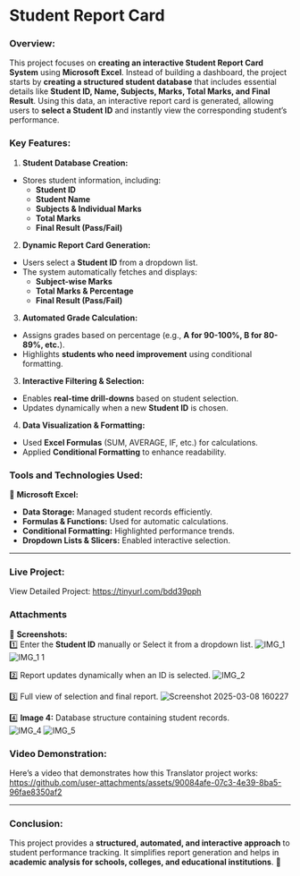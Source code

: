 # Student Report Card
### **Overview:**  
This project focuses on **creating an interactive Student Report Card System** using **Microsoft Excel**. Instead of building a dashboard, the project starts by **creating a structured student database** that includes essential details like **Student ID, Name, Subjects, Marks, Total Marks, and Final Result**. Using this data, an interactive report card is generated, allowing users to **select a Student ID** and instantly view the corresponding student’s performance.  

### **Key Features:**  

1. **Student Database Creation:**  
- Stores student information, including:  
  - **Student ID**  
  - **Student Name**  
  - **Subjects & Individual Marks**  
  - **Total Marks**  
  - **Final Result (Pass/Fail)**  

2. **Dynamic Report Card Generation:**  
- Users select a **Student ID** from a dropdown list.  
- The system automatically fetches and displays:  
  - **Subject-wise Marks**  
  - **Total Marks & Percentage**  
  - **Final Result (Pass/Fail)**  

3. **Automated Grade Calculation:**  
- Assigns grades based on percentage (e.g., **A for 90-100%, B for 80-89%, etc.**).  
- Highlights **students who need improvement** using conditional formatting.  

3. **Interactive Filtering & Selection:**  
- Enables **real-time drill-downs** based on student selection.  
- Updates dynamically when a new **Student ID** is chosen.  

4. **Data Visualization & Formatting:**  
- Used **Excel Formulas** (SUM, AVERAGE, IF, etc.) for calculations.  
- Applied **Conditional Formatting** to enhance readability.  

### **Tools and Technologies Used:**  

📌 **Microsoft Excel:**  
- **Data Storage:** Managed student records efficiently.  
- **Formulas & Functions:** Used for automatic calculations.  
- **Conditional Formatting:** Highlighted performance trends.  
- **Dropdown Lists & Slicers:** Enabled interactive selection.  

---
### Live Project:  
View Detailed Project: https://tinyurl.com/bdd39pph

### **Attachments**  

📌 **Screenshots:**  
1️⃣ Enter the **Student ID** manually or Select it from a dropdown list.
![IMG_1](https://github.com/user-attachments/assets/4b3c646a-2969-4f17-b287-149e65409433)
![IMG_1 1](https://github.com/user-attachments/assets/0dae67e3-8b86-468d-9c45-9907cdc94a75)


2️⃣ Report updates dynamically when an ID is selected.
![IMG_2](https://github.com/user-attachments/assets/8119ce31-dd87-4b6c-9cc9-13b3d330ffbc)


3️⃣ Full view of selection and final report.
![Screenshot 2025-03-08 160227](https://github.com/user-attachments/assets/aa490413-1f88-4d22-9c5f-7bf5ef4af960)

4️⃣ **Image 4:** Database structure containing student records.  
![IMG_4](https://github.com/user-attachments/assets/b8a10f18-e804-4f65-be07-28adb641cee4)
![IMG_5](https://github.com/user-attachments/assets/23574d85-1295-4d0c-9563-b30122013394)


### **Video Demonstration:**
Here’s a video that demonstrates how this Translator project works:
https://github.com/user-attachments/assets/90084afe-07c3-4e39-8ba5-96fae8350af2

---

### **Conclusion:**  
This project provides a **structured, automated, and interactive approach** to student performance tracking. It simplifies report generation and helps in **academic analysis for schools, colleges, and educational institutions**. 🚀  
